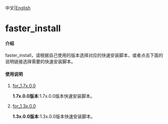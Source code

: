 中文|[English](README_EN.md)

# faster_install

#### 介绍

faster_install，请根据自己使用的版本选择对应的快速安装脚本，或者点击下面的说明链接选择需要的快速安装脚本。

#### 使用说明

1. [for_1.7x.0.0](https://gitee.com/ascend/tools/tree/master/makesd/for_1.7x.0.0)

   **1.7x.0.0版本**:1.7x.0.0版本快速安装脚本。

2. [for_1.3x.0.0](https://gitee.com/ascend/tools/tree/master/makesd/for_1.3x.0.0)

   **1.3x.0.0版本**:1.3x.0.0版本快速安装脚本。